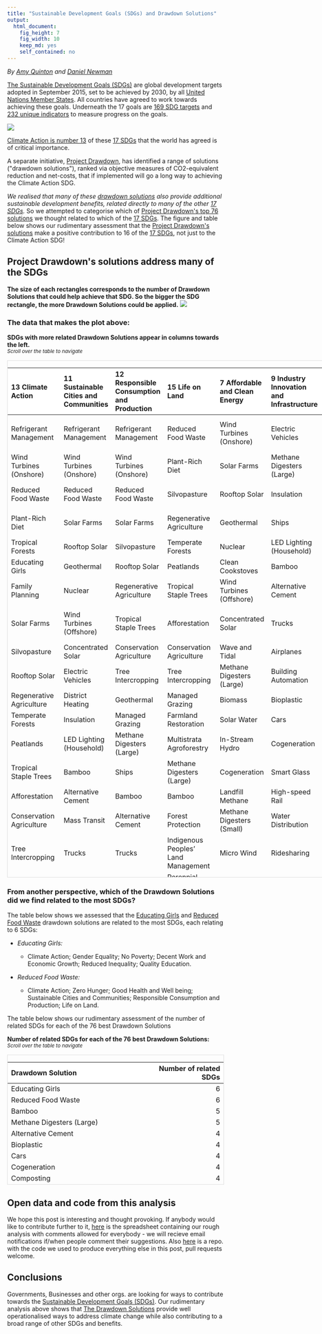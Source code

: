 ```yaml
---
title: "Sustainable Development Goals (SDGs) and Drawdown Solutions"
output: 
  html_document: 
    fig_height: 7
    fig_width: 10
    keep_md: yes
    self_contained: no
---
```


*By [Amy Quinton][7] and [Daniel Newman][8]*

[The Sustainable Development Goals (SDGs)][1] are global development targets adopted in September 2015, set to be achieved by 2030, by all [United Nations Member States][4]. All countries have agreed to work towards achieving these goals. Underneath the 17 goals are [169 SDG targets][5] and [232 unique indicators][6] to measure progress on the goals.

[![](http://www.un.org/development/desa/disabilities/wp-content/uploads/sites/15/2015/10/SDG-Poster.png)][1]

[Climate Action is number 13][9] of these [17 SDGs][1] that the world has agreed is of critical importance. 

A separate initiative, [Project Drawdown][2], has identified a range of solutions ("drawdown solutions"), ranked via objective measures of CO2-equivalent reduction and net-costs, that if implemented will go a long way to achieving the Climate Action SDG. 

*We realised that many of these [drawdown solutions][3] also provide additional sustainable development benefits, related directly to many of the other [17 SDGs][1].* So we attempted to categorise which of [Project Drawdown's top 76  solutions][3] we thought related to which of the [17 SDGs][1]. The figure and table below shows our rudimentary assessment that the [Project Drawdown's solutions][3] make a positive contribution to 16 of the [17 SDGs][1], not just to the Climate Action SDG!









## Project Drawdown's solutions address many of the SDGs
**The size of each rectangles corresponds to the number of Drawdown Solutions that could help achieve that SDG. So the bigger the SDG rectangle, the more Drawdown Solutions could be applied.**
![](SDGs_files/figure-html/treemap1-1.png)<!-- -->

### The data that makes the plot above: 
**SDGs with more related Drawdown Solutions appear in columns towards the left.**<br>
<sub>*Scroll over the table to navigate*

<div style="border: 1px solid #ddd; padding: 0px; overflow-y: scroll; height:1200px; overflow-x: scroll; width:900px; "><table class="table table-striped" style="margin-left: auto; margin-right: auto;">
 <thead>
  <tr>
   <th style="text-align:left;position: sticky; top:0; background-color: #FFFFFF;"> 13 Climate Action </th>
   <th style="text-align:left;position: sticky; top:0; background-color: #FFFFFF;"> 11 Sustainable Cities and Communities </th>
   <th style="text-align:left;position: sticky; top:0; background-color: #FFFFFF;"> 12 Responsible Consumption and Production </th>
   <th style="text-align:left;position: sticky; top:0; background-color: #FFFFFF;"> 15 Life on Land </th>
   <th style="text-align:left;position: sticky; top:0; background-color: #FFFFFF;"> 7 Affordable and Clean Energy </th>
   <th style="text-align:left;position: sticky; top:0; background-color: #FFFFFF;"> 9 Industry Innovation and Infrastructure </th>
   <th style="text-align:left;position: sticky; top:0; background-color: #FFFFFF;"> 3 Good Health and Well being </th>
   <th style="text-align:left;position: sticky; top:0; background-color: #FFFFFF;"> 2 Zero Hunger </th>
   <th style="text-align:left;position: sticky; top:0; background-color: #FFFFFF;"> 5 Gender Equality </th>
   <th style="text-align:left;position: sticky; top:0; background-color: #FFFFFF;"> 8 Decent Work and Economic Growth </th>
   <th style="text-align:left;position: sticky; top:0; background-color: #FFFFFF;"> 1 No Poverty </th>
   <th style="text-align:left;position: sticky; top:0; background-color: #FFFFFF;"> 14 Life Below Water </th>
   <th style="text-align:left;position: sticky; top:0; background-color: #FFFFFF;"> 10 Reduced Inequality </th>
   <th style="text-align:left;position: sticky; top:0; background-color: #FFFFFF;"> 17 Partnerships to achieve the goal </th>
   <th style="text-align:left;position: sticky; top:0; background-color: #FFFFFF;"> 4 Quality Education </th>
  </tr>
 </thead>
<tbody>
  <tr>
   <td style="text-align:left;"> Refrigerant Management </td>
   <td style="text-align:left;"> Refrigerant Management </td>
   <td style="text-align:left;"> Refrigerant Management </td>
   <td style="text-align:left;"> Reduced Food Waste </td>
   <td style="text-align:left;"> Wind Turbines (Onshore) </td>
   <td style="text-align:left;"> Electric Vehicles </td>
   <td style="text-align:left;"> Reduced Food Waste </td>
   <td style="text-align:left;"> Reduced Food Waste </td>
   <td style="text-align:left;"> Educating Girls </td>
   <td style="text-align:left;"> Educating Girls </td>
   <td style="text-align:left;"> Educating Girls </td>
   <td style="text-align:left;"> Coastal Wetlands </td>
   <td style="text-align:left;"> Educating Girls </td>
   <td style="text-align:left;"> Indigenous Peoples’ Land Management </td>
   <td style="text-align:left;"> Educating Girls </td>
  </tr>
  <tr>
   <td style="text-align:left;"> Wind Turbines (Onshore) </td>
   <td style="text-align:left;"> Wind Turbines (Onshore) </td>
   <td style="text-align:left;"> Wind Turbines (Onshore) </td>
   <td style="text-align:left;"> Plant-Rich Diet </td>
   <td style="text-align:left;"> Solar Farms </td>
   <td style="text-align:left;"> Methane Digesters (Large) </td>
   <td style="text-align:left;"> Plant-Rich Diet </td>
   <td style="text-align:left;"> Managed Grazing </td>
   <td style="text-align:left;"> Family Planning </td>
   <td style="text-align:left;"> Women Smallholders </td>
   <td style="text-align:left;"> Family Planning </td>
   <td style="text-align:left;"> Nutrient Management </td>
   <td style="text-align:left;">  </td>
   <td style="text-align:left;">  </td>
   <td style="text-align:left;">  </td>
  </tr>
  <tr>
   <td style="text-align:left;"> Reduced Food Waste </td>
   <td style="text-align:left;"> Reduced Food Waste </td>
   <td style="text-align:left;"> Reduced Food Waste </td>
   <td style="text-align:left;"> Silvopasture </td>
   <td style="text-align:left;"> Rooftop Solar </td>
   <td style="text-align:left;"> Insulation </td>
   <td style="text-align:left;"> Family Planning </td>
   <td style="text-align:left;"> Improved Rice Cultivation </td>
   <td style="text-align:left;"> Women Smallholders </td>
   <td style="text-align:left;"> Telepresence </td>
   <td style="text-align:left;">  </td>
   <td style="text-align:left;">  </td>
   <td style="text-align:left;">  </td>
   <td style="text-align:left;">  </td>
   <td style="text-align:left;">  </td>
  </tr>
  <tr>
   <td style="text-align:left;"> Plant-Rich Diet </td>
   <td style="text-align:left;"> Solar Farms </td>
   <td style="text-align:left;"> Solar Farms </td>
   <td style="text-align:left;"> Regenerative Agriculture </td>
   <td style="text-align:left;"> Geothermal </td>
   <td style="text-align:left;"> Ships </td>
   <td style="text-align:left;"> Clean Cookstoves </td>
   <td style="text-align:left;"> System of Rice Intensification </td>
   <td style="text-align:left;">  </td>
   <td style="text-align:left;">  </td>
   <td style="text-align:left;">  </td>
   <td style="text-align:left;">  </td>
   <td style="text-align:left;">  </td>
   <td style="text-align:left;">  </td>
   <td style="text-align:left;">  </td>
  </tr>
  <tr>
   <td style="text-align:left;"> Tropical Forests </td>
   <td style="text-align:left;"> Rooftop Solar </td>
   <td style="text-align:left;"> Silvopasture </td>
   <td style="text-align:left;"> Temperate Forests </td>
   <td style="text-align:left;"> Nuclear </td>
   <td style="text-align:left;"> LED Lighting (Household) </td>
   <td style="text-align:left;"> Electric Vehicles </td>
   <td style="text-align:left;"> Farmland Irrigation </td>
   <td style="text-align:left;">  </td>
   <td style="text-align:left;">  </td>
   <td style="text-align:left;">  </td>
   <td style="text-align:left;">  </td>
   <td style="text-align:left;">  </td>
   <td style="text-align:left;">  </td>
   <td style="text-align:left;">  </td>
  </tr>
  <tr>
   <td style="text-align:left;"> Educating Girls </td>
   <td style="text-align:left;"> Geothermal </td>
   <td style="text-align:left;"> Rooftop Solar </td>
   <td style="text-align:left;"> Peatlands </td>
   <td style="text-align:left;"> Clean Cookstoves </td>
   <td style="text-align:left;"> Bamboo </td>
   <td style="text-align:left;"> Mass Transit </td>
   <td style="text-align:left;">  </td>
   <td style="text-align:left;">  </td>
   <td style="text-align:left;">  </td>
   <td style="text-align:left;">  </td>
   <td style="text-align:left;">  </td>
   <td style="text-align:left;">  </td>
   <td style="text-align:left;">  </td>
   <td style="text-align:left;">  </td>
  </tr>
  <tr>
   <td style="text-align:left;"> Family Planning </td>
   <td style="text-align:left;"> Nuclear </td>
   <td style="text-align:left;"> Regenerative Agriculture </td>
   <td style="text-align:left;"> Tropical Staple Trees </td>
   <td style="text-align:left;"> Wind Turbines (Offshore) </td>
   <td style="text-align:left;"> Alternative Cement </td>
   <td style="text-align:left;"> Forest Protection </td>
   <td style="text-align:left;">  </td>
   <td style="text-align:left;">  </td>
   <td style="text-align:left;">  </td>
   <td style="text-align:left;">  </td>
   <td style="text-align:left;">  </td>
   <td style="text-align:left;">  </td>
   <td style="text-align:left;">  </td>
   <td style="text-align:left;">  </td>
  </tr>
  <tr>
   <td style="text-align:left;"> Solar Farms </td>
   <td style="text-align:left;"> Wind Turbines (Offshore) </td>
   <td style="text-align:left;"> Tropical Staple Trees </td>
   <td style="text-align:left;"> Afforestation </td>
   <td style="text-align:left;"> Concentrated Solar </td>
   <td style="text-align:left;"> Trucks </td>
   <td style="text-align:left;"> Indigenous Peoples’ Land Management </td>
   <td style="text-align:left;">  </td>
   <td style="text-align:left;">  </td>
   <td style="text-align:left;">  </td>
   <td style="text-align:left;">  </td>
   <td style="text-align:left;">  </td>
   <td style="text-align:left;">  </td>
   <td style="text-align:left;">  </td>
   <td style="text-align:left;">  </td>
  </tr>
  <tr>
   <td style="text-align:left;"> Silvopasture </td>
   <td style="text-align:left;"> Concentrated Solar </td>
   <td style="text-align:left;"> Conservation Agriculture </td>
   <td style="text-align:left;"> Conservation Agriculture </td>
   <td style="text-align:left;"> Wave and Tidal </td>
   <td style="text-align:left;"> Airplanes </td>
   <td style="text-align:left;"> Walkable Cities </td>
   <td style="text-align:left;">  </td>
   <td style="text-align:left;">  </td>
   <td style="text-align:left;">  </td>
   <td style="text-align:left;">  </td>
   <td style="text-align:left;">  </td>
   <td style="text-align:left;">  </td>
   <td style="text-align:left;">  </td>
   <td style="text-align:left;">  </td>
  </tr>
  <tr>
   <td style="text-align:left;"> Rooftop Solar </td>
   <td style="text-align:left;"> Electric Vehicles </td>
   <td style="text-align:left;"> Tree Intercropping </td>
   <td style="text-align:left;"> Tree Intercropping </td>
   <td style="text-align:left;"> Methane Digesters (Large) </td>
   <td style="text-align:left;"> Building Automation </td>
   <td style="text-align:left;"> Bike Infrastructure </td>
   <td style="text-align:left;">  </td>
   <td style="text-align:left;">  </td>
   <td style="text-align:left;">  </td>
   <td style="text-align:left;">  </td>
   <td style="text-align:left;">  </td>
   <td style="text-align:left;">  </td>
   <td style="text-align:left;">  </td>
   <td style="text-align:left;">  </td>
  </tr>
  <tr>
   <td style="text-align:left;"> Regenerative Agriculture </td>
   <td style="text-align:left;"> District Heating </td>
   <td style="text-align:left;"> Geothermal </td>
   <td style="text-align:left;"> Managed Grazing </td>
   <td style="text-align:left;"> Biomass </td>
   <td style="text-align:left;"> Bioplastic </td>
   <td style="text-align:left;"> Electric Bikes </td>
   <td style="text-align:left;">  </td>
   <td style="text-align:left;">  </td>
   <td style="text-align:left;">  </td>
   <td style="text-align:left;">  </td>
   <td style="text-align:left;">  </td>
   <td style="text-align:left;">  </td>
   <td style="text-align:left;">  </td>
   <td style="text-align:left;">  </td>
  </tr>
  <tr>
   <td style="text-align:left;"> Temperate Forests </td>
   <td style="text-align:left;"> Insulation </td>
   <td style="text-align:left;"> Managed Grazing </td>
   <td style="text-align:left;"> Farmland Restoration </td>
   <td style="text-align:left;"> Solar Water </td>
   <td style="text-align:left;"> Cars </td>
   <td style="text-align:left;"> Green Roofs </td>
   <td style="text-align:left;">  </td>
   <td style="text-align:left;">  </td>
   <td style="text-align:left;">  </td>
   <td style="text-align:left;">  </td>
   <td style="text-align:left;">  </td>
   <td style="text-align:left;">  </td>
   <td style="text-align:left;">  </td>
   <td style="text-align:left;">  </td>
  </tr>
  <tr>
   <td style="text-align:left;"> Peatlands </td>
   <td style="text-align:left;"> LED Lighting (Household) </td>
   <td style="text-align:left;"> Methane Digesters (Large) </td>
   <td style="text-align:left;"> Multistrata Agroforestry </td>
   <td style="text-align:left;"> In-Stream Hydro </td>
   <td style="text-align:left;"> Cogeneration </td>
   <td style="text-align:left;">  </td>
   <td style="text-align:left;">  </td>
   <td style="text-align:left;">  </td>
   <td style="text-align:left;">  </td>
   <td style="text-align:left;">  </td>
   <td style="text-align:left;">  </td>
   <td style="text-align:left;">  </td>
   <td style="text-align:left;">  </td>
   <td style="text-align:left;">  </td>
  </tr>
  <tr>
   <td style="text-align:left;"> Tropical Staple Trees </td>
   <td style="text-align:left;"> Bamboo </td>
   <td style="text-align:left;"> Ships </td>
   <td style="text-align:left;"> Methane Digesters (Large) </td>
   <td style="text-align:left;"> Cogeneration </td>
   <td style="text-align:left;"> Smart Glass </td>
   <td style="text-align:left;">  </td>
   <td style="text-align:left;">  </td>
   <td style="text-align:left;">  </td>
   <td style="text-align:left;">  </td>
   <td style="text-align:left;">  </td>
   <td style="text-align:left;">  </td>
   <td style="text-align:left;">  </td>
   <td style="text-align:left;">  </td>
   <td style="text-align:left;">  </td>
  </tr>
  <tr>
   <td style="text-align:left;"> Afforestation </td>
   <td style="text-align:left;"> Alternative Cement </td>
   <td style="text-align:left;"> Bamboo </td>
   <td style="text-align:left;"> Bamboo </td>
   <td style="text-align:left;"> Landfill Methane </td>
   <td style="text-align:left;"> High-speed Rail </td>
   <td style="text-align:left;">  </td>
   <td style="text-align:left;">  </td>
   <td style="text-align:left;">  </td>
   <td style="text-align:left;">  </td>
   <td style="text-align:left;">  </td>
   <td style="text-align:left;">  </td>
   <td style="text-align:left;">  </td>
   <td style="text-align:left;">  </td>
   <td style="text-align:left;">  </td>
  </tr>
  <tr>
   <td style="text-align:left;"> Conservation Agriculture </td>
   <td style="text-align:left;"> Mass Transit </td>
   <td style="text-align:left;"> Alternative Cement </td>
   <td style="text-align:left;"> Forest Protection </td>
   <td style="text-align:left;"> Methane Digesters (Small) </td>
   <td style="text-align:left;"> Water Distribution </td>
   <td style="text-align:left;">  </td>
   <td style="text-align:left;">  </td>
   <td style="text-align:left;">  </td>
   <td style="text-align:left;">  </td>
   <td style="text-align:left;">  </td>
   <td style="text-align:left;">  </td>
   <td style="text-align:left;">  </td>
   <td style="text-align:left;">  </td>
   <td style="text-align:left;">  </td>
  </tr>
  <tr>
   <td style="text-align:left;"> Tree Intercropping </td>
   <td style="text-align:left;"> Trucks </td>
   <td style="text-align:left;"> Trucks </td>
   <td style="text-align:left;"> Indigenous Peoples’ Land Management </td>
   <td style="text-align:left;"> Micro Wind </td>
   <td style="text-align:left;"> Ridesharing </td>
   <td style="text-align:left;">  </td>
   <td style="text-align:left;">  </td>
   <td style="text-align:left;">  </td>
   <td style="text-align:left;">  </td>
   <td style="text-align:left;">  </td>
   <td style="text-align:left;">  </td>
   <td style="text-align:left;">  </td>
   <td style="text-align:left;">  </td>
   <td style="text-align:left;">  </td>
  </tr>
  <tr>
   <td style="text-align:left;"> Geothermal </td>
   <td style="text-align:left;"> Solar Water </td>
   <td style="text-align:left;"> Heat Pumps </td>
   <td style="text-align:left;"> Perennial Biomass </td>
   <td style="text-align:left;">  </td>
   <td style="text-align:left;">  </td>
   <td style="text-align:left;">  </td>
   <td style="text-align:left;">  </td>
   <td style="text-align:left;">  </td>
   <td style="text-align:left;">  </td>
   <td style="text-align:left;">  </td>
   <td style="text-align:left;">  </td>
   <td style="text-align:left;">  </td>
   <td style="text-align:left;">  </td>
   <td style="text-align:left;">  </td>
  </tr>
  <tr>
   <td style="text-align:left;"> Managed Grazing </td>
   <td style="text-align:left;"> Heat Pumps </td>
   <td style="text-align:left;"> Airplanes </td>
   <td style="text-align:left;"> Coastal Wetlands </td>
   <td style="text-align:left;">  </td>
   <td style="text-align:left;">  </td>
   <td style="text-align:left;">  </td>
   <td style="text-align:left;">  </td>
   <td style="text-align:left;">  </td>
   <td style="text-align:left;">  </td>
   <td style="text-align:left;">  </td>
   <td style="text-align:left;">  </td>
   <td style="text-align:left;">  </td>
   <td style="text-align:left;">  </td>
   <td style="text-align:left;">  </td>
  </tr>
  <tr>
   <td style="text-align:left;"> Nuclear </td>
   <td style="text-align:left;"> LED Lighting (Commercial) </td>
   <td style="text-align:left;"> Water Saving - Home </td>
   <td style="text-align:left;"> System of Rice Intensification </td>
   <td style="text-align:left;">  </td>
   <td style="text-align:left;">  </td>
   <td style="text-align:left;">  </td>
   <td style="text-align:left;">  </td>
   <td style="text-align:left;">  </td>
   <td style="text-align:left;">  </td>
   <td style="text-align:left;">  </td>
   <td style="text-align:left;">  </td>
   <td style="text-align:left;">  </td>
   <td style="text-align:left;">  </td>
   <td style="text-align:left;">  </td>
  </tr>
  <tr>
   <td style="text-align:left;"> Clean Cookstoves </td>
   <td style="text-align:left;"> Building Automation </td>
   <td style="text-align:left;"> Bioplastic </td>
   <td style="text-align:left;"> Composting </td>
   <td style="text-align:left;">  </td>
   <td style="text-align:left;">  </td>
   <td style="text-align:left;">  </td>
   <td style="text-align:left;">  </td>
   <td style="text-align:left;">  </td>
   <td style="text-align:left;">  </td>
   <td style="text-align:left;">  </td>
   <td style="text-align:left;">  </td>
   <td style="text-align:left;">  </td>
   <td style="text-align:left;">  </td>
   <td style="text-align:left;">  </td>
  </tr>
  <tr>
   <td style="text-align:left;"> Wind Turbines (Offshore) </td>
   <td style="text-align:left;"> Water Saving - Home </td>
   <td style="text-align:left;"> Cars </td>
   <td style="text-align:left;"> Women Smallholders </td>
   <td style="text-align:left;">  </td>
   <td style="text-align:left;">  </td>
   <td style="text-align:left;">  </td>
   <td style="text-align:left;">  </td>
   <td style="text-align:left;">  </td>
   <td style="text-align:left;">  </td>
   <td style="text-align:left;">  </td>
   <td style="text-align:left;">  </td>
   <td style="text-align:left;">  </td>
   <td style="text-align:left;">  </td>
   <td style="text-align:left;">  </td>
  </tr>
  <tr>
   <td style="text-align:left;"> Farmland Restoration </td>
   <td style="text-align:left;"> Bioplastic </td>
   <td style="text-align:left;"> Household Recycling </td>
   <td style="text-align:left;"> Nutrient Management </td>
   <td style="text-align:left;">  </td>
   <td style="text-align:left;">  </td>
   <td style="text-align:left;">  </td>
   <td style="text-align:left;">  </td>
   <td style="text-align:left;">  </td>
   <td style="text-align:left;">  </td>
   <td style="text-align:left;">  </td>
   <td style="text-align:left;">  </td>
   <td style="text-align:left;">  </td>
   <td style="text-align:left;">  </td>
   <td style="text-align:left;">  </td>
  </tr>
  <tr>
   <td style="text-align:left;"> Improved Rice Cultivation </td>
   <td style="text-align:left;"> In-Stream Hydro </td>
   <td style="text-align:left;"> Industrial Recycling </td>
   <td style="text-align:left;"> Farmland Irrigation </td>
   <td style="text-align:left;">  </td>
   <td style="text-align:left;">  </td>
   <td style="text-align:left;">  </td>
   <td style="text-align:left;">  </td>
   <td style="text-align:left;">  </td>
   <td style="text-align:left;">  </td>
   <td style="text-align:left;">  </td>
   <td style="text-align:left;">  </td>
   <td style="text-align:left;">  </td>
   <td style="text-align:left;">  </td>
   <td style="text-align:left;">  </td>
  </tr>
  <tr>
   <td style="text-align:left;"> Concentrated Solar </td>
   <td style="text-align:left;"> Cars </td>
   <td style="text-align:left;"> Composting </td>
   <td style="text-align:left;"> Recycled Paper </td>
   <td style="text-align:left;">  </td>
   <td style="text-align:left;">  </td>
   <td style="text-align:left;">  </td>
   <td style="text-align:left;">  </td>
   <td style="text-align:left;">  </td>
   <td style="text-align:left;">  </td>
   <td style="text-align:left;">  </td>
   <td style="text-align:left;">  </td>
   <td style="text-align:left;">  </td>
   <td style="text-align:left;">  </td>
   <td style="text-align:left;">  </td>
  </tr>
  <tr>
   <td style="text-align:left;"> Electric Vehicles </td>
   <td style="text-align:left;"> Cogeneration </td>
   <td style="text-align:left;"> Nutrient Management </td>
   <td style="text-align:left;"> Biochar </td>
   <td style="text-align:left;">  </td>
   <td style="text-align:left;">  </td>
   <td style="text-align:left;">  </td>
   <td style="text-align:left;">  </td>
   <td style="text-align:left;">  </td>
   <td style="text-align:left;">  </td>
   <td style="text-align:left;">  </td>
   <td style="text-align:left;">  </td>
   <td style="text-align:left;">  </td>
   <td style="text-align:left;">  </td>
   <td style="text-align:left;">  </td>
  </tr>
  <tr>
   <td style="text-align:left;"> District Heating </td>
   <td style="text-align:left;"> Walkable Cities </td>
   <td style="text-align:left;"> Recycled Paper </td>
   <td style="text-align:left;">  </td>
   <td style="text-align:left;">  </td>
   <td style="text-align:left;">  </td>
   <td style="text-align:left;">  </td>
   <td style="text-align:left;">  </td>
   <td style="text-align:left;">  </td>
   <td style="text-align:left;">  </td>
   <td style="text-align:left;">  </td>
   <td style="text-align:left;">  </td>
   <td style="text-align:left;">  </td>
   <td style="text-align:left;">  </td>
   <td style="text-align:left;">  </td>
  </tr>
  <tr>
   <td style="text-align:left;"> Multistrata Agroforestry </td>
   <td style="text-align:left;"> Household Recycling </td>
   <td style="text-align:left;"> Water Distribution </td>
   <td style="text-align:left;">  </td>
   <td style="text-align:left;">  </td>
   <td style="text-align:left;">  </td>
   <td style="text-align:left;">  </td>
   <td style="text-align:left;">  </td>
   <td style="text-align:left;">  </td>
   <td style="text-align:left;">  </td>
   <td style="text-align:left;">  </td>
   <td style="text-align:left;">  </td>
   <td style="text-align:left;">  </td>
   <td style="text-align:left;">  </td>
   <td style="text-align:left;">  </td>
  </tr>
  <tr>
   <td style="text-align:left;"> Wave and Tidal </td>
   <td style="text-align:left;"> Industrial Recycling </td>
   <td style="text-align:left;"> Trains </td>
   <td style="text-align:left;">  </td>
   <td style="text-align:left;">  </td>
   <td style="text-align:left;">  </td>
   <td style="text-align:left;">  </td>
   <td style="text-align:left;">  </td>
   <td style="text-align:left;">  </td>
   <td style="text-align:left;">  </td>
   <td style="text-align:left;">  </td>
   <td style="text-align:left;">  </td>
   <td style="text-align:left;">  </td>
   <td style="text-align:left;">  </td>
   <td style="text-align:left;">  </td>
  </tr>
  <tr>
   <td style="text-align:left;"> Methane Digesters (Large) </td>
   <td style="text-align:left;"> Smart Thermostats </td>
   <td style="text-align:left;">  </td>
   <td style="text-align:left;">  </td>
   <td style="text-align:left;">  </td>
   <td style="text-align:left;">  </td>
   <td style="text-align:left;">  </td>
   <td style="text-align:left;">  </td>
   <td style="text-align:left;">  </td>
   <td style="text-align:left;">  </td>
   <td style="text-align:left;">  </td>
   <td style="text-align:left;">  </td>
   <td style="text-align:left;">  </td>
   <td style="text-align:left;">  </td>
   <td style="text-align:left;">  </td>
  </tr>
  <tr>
   <td style="text-align:left;"> Insulation </td>
   <td style="text-align:left;"> Bike Infrastructure </td>
   <td style="text-align:left;">  </td>
   <td style="text-align:left;">  </td>
   <td style="text-align:left;">  </td>
   <td style="text-align:left;">  </td>
   <td style="text-align:left;">  </td>
   <td style="text-align:left;">  </td>
   <td style="text-align:left;">  </td>
   <td style="text-align:left;">  </td>
   <td style="text-align:left;">  </td>
   <td style="text-align:left;">  </td>
   <td style="text-align:left;">  </td>
   <td style="text-align:left;">  </td>
   <td style="text-align:left;">  </td>
  </tr>
  <tr>
   <td style="text-align:left;"> Ships </td>
   <td style="text-align:left;"> Composting </td>
   <td style="text-align:left;">  </td>
   <td style="text-align:left;">  </td>
   <td style="text-align:left;">  </td>
   <td style="text-align:left;">  </td>
   <td style="text-align:left;">  </td>
   <td style="text-align:left;">  </td>
   <td style="text-align:left;">  </td>
   <td style="text-align:left;">  </td>
   <td style="text-align:left;">  </td>
   <td style="text-align:left;">  </td>
   <td style="text-align:left;">  </td>
   <td style="text-align:left;">  </td>
   <td style="text-align:left;">  </td>
  </tr>
  <tr>
   <td style="text-align:left;"> LED Lighting (Household) </td>
   <td style="text-align:left;"> Smart Glass </td>
   <td style="text-align:left;">  </td>
   <td style="text-align:left;">  </td>
   <td style="text-align:left;">  </td>
   <td style="text-align:left;">  </td>
   <td style="text-align:left;">  </td>
   <td style="text-align:left;">  </td>
   <td style="text-align:left;">  </td>
   <td style="text-align:left;">  </td>
   <td style="text-align:left;">  </td>
   <td style="text-align:left;">  </td>
   <td style="text-align:left;">  </td>
   <td style="text-align:left;">  </td>
   <td style="text-align:left;">  </td>
  </tr>
  <tr>
   <td style="text-align:left;"> Biomass </td>
   <td style="text-align:left;"> Telepresence </td>
   <td style="text-align:left;">  </td>
   <td style="text-align:left;">  </td>
   <td style="text-align:left;">  </td>
   <td style="text-align:left;">  </td>
   <td style="text-align:left;">  </td>
   <td style="text-align:left;">  </td>
   <td style="text-align:left;">  </td>
   <td style="text-align:left;">  </td>
   <td style="text-align:left;">  </td>
   <td style="text-align:left;">  </td>
   <td style="text-align:left;">  </td>
   <td style="text-align:left;">  </td>
   <td style="text-align:left;">  </td>
  </tr>
  <tr>
   <td style="text-align:left;"> Bamboo </td>
   <td style="text-align:left;"> High-speed Rail </td>
   <td style="text-align:left;">  </td>
   <td style="text-align:left;">  </td>
   <td style="text-align:left;">  </td>
   <td style="text-align:left;">  </td>
   <td style="text-align:left;">  </td>
   <td style="text-align:left;">  </td>
   <td style="text-align:left;">  </td>
   <td style="text-align:left;">  </td>
   <td style="text-align:left;">  </td>
   <td style="text-align:left;">  </td>
   <td style="text-align:left;">  </td>
   <td style="text-align:left;">  </td>
   <td style="text-align:left;">  </td>
  </tr>
  <tr>
   <td style="text-align:left;"> Alternative Cement </td>
   <td style="text-align:left;"> Electric Bikes </td>
   <td style="text-align:left;">  </td>
   <td style="text-align:left;">  </td>
   <td style="text-align:left;">  </td>
   <td style="text-align:left;">  </td>
   <td style="text-align:left;">  </td>
   <td style="text-align:left;">  </td>
   <td style="text-align:left;">  </td>
   <td style="text-align:left;">  </td>
   <td style="text-align:left;">  </td>
   <td style="text-align:left;">  </td>
   <td style="text-align:left;">  </td>
   <td style="text-align:left;">  </td>
   <td style="text-align:left;">  </td>
  </tr>
  <tr>
   <td style="text-align:left;"> Mass Transit </td>
   <td style="text-align:left;"> Water Distribution </td>
   <td style="text-align:left;">  </td>
   <td style="text-align:left;">  </td>
   <td style="text-align:left;">  </td>
   <td style="text-align:left;">  </td>
   <td style="text-align:left;">  </td>
   <td style="text-align:left;">  </td>
   <td style="text-align:left;">  </td>
   <td style="text-align:left;">  </td>
   <td style="text-align:left;">  </td>
   <td style="text-align:left;">  </td>
   <td style="text-align:left;">  </td>
   <td style="text-align:left;">  </td>
   <td style="text-align:left;">  </td>
  </tr>
  <tr>
   <td style="text-align:left;"> Forest Protection </td>
   <td style="text-align:left;"> Green Roofs </td>
   <td style="text-align:left;">  </td>
   <td style="text-align:left;">  </td>
   <td style="text-align:left;">  </td>
   <td style="text-align:left;">  </td>
   <td style="text-align:left;">  </td>
   <td style="text-align:left;">  </td>
   <td style="text-align:left;">  </td>
   <td style="text-align:left;">  </td>
   <td style="text-align:left;">  </td>
   <td style="text-align:left;">  </td>
   <td style="text-align:left;">  </td>
   <td style="text-align:left;">  </td>
   <td style="text-align:left;">  </td>
  </tr>
  <tr>
   <td style="text-align:left;"> Indigenous Peoples’ Land Management </td>
   <td style="text-align:left;"> Trains </td>
   <td style="text-align:left;">  </td>
   <td style="text-align:left;">  </td>
   <td style="text-align:left;">  </td>
   <td style="text-align:left;">  </td>
   <td style="text-align:left;">  </td>
   <td style="text-align:left;">  </td>
   <td style="text-align:left;">  </td>
   <td style="text-align:left;">  </td>
   <td style="text-align:left;">  </td>
   <td style="text-align:left;">  </td>
   <td style="text-align:left;">  </td>
   <td style="text-align:left;">  </td>
   <td style="text-align:left;">  </td>
  </tr>
  <tr>
   <td style="text-align:left;"> Trucks </td>
   <td style="text-align:left;"> Ridesharing </td>
   <td style="text-align:left;">  </td>
   <td style="text-align:left;">  </td>
   <td style="text-align:left;">  </td>
   <td style="text-align:left;">  </td>
   <td style="text-align:left;">  </td>
   <td style="text-align:left;">  </td>
   <td style="text-align:left;">  </td>
   <td style="text-align:left;">  </td>
   <td style="text-align:left;">  </td>
   <td style="text-align:left;">  </td>
   <td style="text-align:left;">  </td>
   <td style="text-align:left;">  </td>
   <td style="text-align:left;">  </td>
  </tr>
  <tr>
   <td style="text-align:left;"> Solar Water </td>
   <td style="text-align:left;"> Micro Wind </td>
   <td style="text-align:left;">  </td>
   <td style="text-align:left;">  </td>
   <td style="text-align:left;">  </td>
   <td style="text-align:left;">  </td>
   <td style="text-align:left;">  </td>
   <td style="text-align:left;">  </td>
   <td style="text-align:left;">  </td>
   <td style="text-align:left;">  </td>
   <td style="text-align:left;">  </td>
   <td style="text-align:left;">  </td>
   <td style="text-align:left;">  </td>
   <td style="text-align:left;">  </td>
   <td style="text-align:left;">  </td>
  </tr>
  <tr>
   <td style="text-align:left;"> Heat Pumps </td>
   <td style="text-align:left;">  </td>
   <td style="text-align:left;">  </td>
   <td style="text-align:left;">  </td>
   <td style="text-align:left;">  </td>
   <td style="text-align:left;">  </td>
   <td style="text-align:left;">  </td>
   <td style="text-align:left;">  </td>
   <td style="text-align:left;">  </td>
   <td style="text-align:left;">  </td>
   <td style="text-align:left;">  </td>
   <td style="text-align:left;">  </td>
   <td style="text-align:left;">  </td>
   <td style="text-align:left;">  </td>
   <td style="text-align:left;">  </td>
  </tr>
  <tr>
   <td style="text-align:left;"> Airplanes </td>
   <td style="text-align:left;">  </td>
   <td style="text-align:left;">  </td>
   <td style="text-align:left;">  </td>
   <td style="text-align:left;">  </td>
   <td style="text-align:left;">  </td>
   <td style="text-align:left;">  </td>
   <td style="text-align:left;">  </td>
   <td style="text-align:left;">  </td>
   <td style="text-align:left;">  </td>
   <td style="text-align:left;">  </td>
   <td style="text-align:left;">  </td>
   <td style="text-align:left;">  </td>
   <td style="text-align:left;">  </td>
   <td style="text-align:left;">  </td>
  </tr>
  <tr>
   <td style="text-align:left;"> LED Lighting (Commercial) </td>
   <td style="text-align:left;">  </td>
   <td style="text-align:left;">  </td>
   <td style="text-align:left;">  </td>
   <td style="text-align:left;">  </td>
   <td style="text-align:left;">  </td>
   <td style="text-align:left;">  </td>
   <td style="text-align:left;">  </td>
   <td style="text-align:left;">  </td>
   <td style="text-align:left;">  </td>
   <td style="text-align:left;">  </td>
   <td style="text-align:left;">  </td>
   <td style="text-align:left;">  </td>
   <td style="text-align:left;">  </td>
   <td style="text-align:left;">  </td>
  </tr>
  <tr>
   <td style="text-align:left;"> Building Automation </td>
   <td style="text-align:left;">  </td>
   <td style="text-align:left;">  </td>
   <td style="text-align:left;">  </td>
   <td style="text-align:left;">  </td>
   <td style="text-align:left;">  </td>
   <td style="text-align:left;">  </td>
   <td style="text-align:left;">  </td>
   <td style="text-align:left;">  </td>
   <td style="text-align:left;">  </td>
   <td style="text-align:left;">  </td>
   <td style="text-align:left;">  </td>
   <td style="text-align:left;">  </td>
   <td style="text-align:left;">  </td>
   <td style="text-align:left;">  </td>
  </tr>
  <tr>
   <td style="text-align:left;"> Water Saving - Home </td>
   <td style="text-align:left;">  </td>
   <td style="text-align:left;">  </td>
   <td style="text-align:left;">  </td>
   <td style="text-align:left;">  </td>
   <td style="text-align:left;">  </td>
   <td style="text-align:left;">  </td>
   <td style="text-align:left;">  </td>
   <td style="text-align:left;">  </td>
   <td style="text-align:left;">  </td>
   <td style="text-align:left;">  </td>
   <td style="text-align:left;">  </td>
   <td style="text-align:left;">  </td>
   <td style="text-align:left;">  </td>
   <td style="text-align:left;">  </td>
  </tr>
  <tr>
   <td style="text-align:left;"> Bioplastic </td>
   <td style="text-align:left;">  </td>
   <td style="text-align:left;">  </td>
   <td style="text-align:left;">  </td>
   <td style="text-align:left;">  </td>
   <td style="text-align:left;">  </td>
   <td style="text-align:left;">  </td>
   <td style="text-align:left;">  </td>
   <td style="text-align:left;">  </td>
   <td style="text-align:left;">  </td>
   <td style="text-align:left;">  </td>
   <td style="text-align:left;">  </td>
   <td style="text-align:left;">  </td>
   <td style="text-align:left;">  </td>
   <td style="text-align:left;">  </td>
  </tr>
  <tr>
   <td style="text-align:left;"> In-Stream Hydro </td>
   <td style="text-align:left;">  </td>
   <td style="text-align:left;">  </td>
   <td style="text-align:left;">  </td>
   <td style="text-align:left;">  </td>
   <td style="text-align:left;">  </td>
   <td style="text-align:left;">  </td>
   <td style="text-align:left;">  </td>
   <td style="text-align:left;">  </td>
   <td style="text-align:left;">  </td>
   <td style="text-align:left;">  </td>
   <td style="text-align:left;">  </td>
   <td style="text-align:left;">  </td>
   <td style="text-align:left;">  </td>
   <td style="text-align:left;">  </td>
  </tr>
  <tr>
   <td style="text-align:left;"> Cars </td>
   <td style="text-align:left;">  </td>
   <td style="text-align:left;">  </td>
   <td style="text-align:left;">  </td>
   <td style="text-align:left;">  </td>
   <td style="text-align:left;">  </td>
   <td style="text-align:left;">  </td>
   <td style="text-align:left;">  </td>
   <td style="text-align:left;">  </td>
   <td style="text-align:left;">  </td>
   <td style="text-align:left;">  </td>
   <td style="text-align:left;">  </td>
   <td style="text-align:left;">  </td>
   <td style="text-align:left;">  </td>
   <td style="text-align:left;">  </td>
  </tr>
  <tr>
   <td style="text-align:left;"> Cogeneration </td>
   <td style="text-align:left;">  </td>
   <td style="text-align:left;">  </td>
   <td style="text-align:left;">  </td>
   <td style="text-align:left;">  </td>
   <td style="text-align:left;">  </td>
   <td style="text-align:left;">  </td>
   <td style="text-align:left;">  </td>
   <td style="text-align:left;">  </td>
   <td style="text-align:left;">  </td>
   <td style="text-align:left;">  </td>
   <td style="text-align:left;">  </td>
   <td style="text-align:left;">  </td>
   <td style="text-align:left;">  </td>
   <td style="text-align:left;">  </td>
  </tr>
  <tr>
   <td style="text-align:left;"> Perennial Biomass </td>
   <td style="text-align:left;">  </td>
   <td style="text-align:left;">  </td>
   <td style="text-align:left;">  </td>
   <td style="text-align:left;">  </td>
   <td style="text-align:left;">  </td>
   <td style="text-align:left;">  </td>
   <td style="text-align:left;">  </td>
   <td style="text-align:left;">  </td>
   <td style="text-align:left;">  </td>
   <td style="text-align:left;">  </td>
   <td style="text-align:left;">  </td>
   <td style="text-align:left;">  </td>
   <td style="text-align:left;">  </td>
   <td style="text-align:left;">  </td>
  </tr>
  <tr>
   <td style="text-align:left;"> Coastal Wetlands </td>
   <td style="text-align:left;">  </td>
   <td style="text-align:left;">  </td>
   <td style="text-align:left;">  </td>
   <td style="text-align:left;">  </td>
   <td style="text-align:left;">  </td>
   <td style="text-align:left;">  </td>
   <td style="text-align:left;">  </td>
   <td style="text-align:left;">  </td>
   <td style="text-align:left;">  </td>
   <td style="text-align:left;">  </td>
   <td style="text-align:left;">  </td>
   <td style="text-align:left;">  </td>
   <td style="text-align:left;">  </td>
   <td style="text-align:left;">  </td>
  </tr>
  <tr>
   <td style="text-align:left;"> System of Rice Intensification </td>
   <td style="text-align:left;">  </td>
   <td style="text-align:left;">  </td>
   <td style="text-align:left;">  </td>
   <td style="text-align:left;">  </td>
   <td style="text-align:left;">  </td>
   <td style="text-align:left;">  </td>
   <td style="text-align:left;">  </td>
   <td style="text-align:left;">  </td>
   <td style="text-align:left;">  </td>
   <td style="text-align:left;">  </td>
   <td style="text-align:left;">  </td>
   <td style="text-align:left;">  </td>
   <td style="text-align:left;">  </td>
   <td style="text-align:left;">  </td>
  </tr>
  <tr>
   <td style="text-align:left;"> Walkable Cities </td>
   <td style="text-align:left;">  </td>
   <td style="text-align:left;">  </td>
   <td style="text-align:left;">  </td>
   <td style="text-align:left;">  </td>
   <td style="text-align:left;">  </td>
   <td style="text-align:left;">  </td>
   <td style="text-align:left;">  </td>
   <td style="text-align:left;">  </td>
   <td style="text-align:left;">  </td>
   <td style="text-align:left;">  </td>
   <td style="text-align:left;">  </td>
   <td style="text-align:left;">  </td>
   <td style="text-align:left;">  </td>
   <td style="text-align:left;">  </td>
  </tr>
  <tr>
   <td style="text-align:left;"> Household Recycling </td>
   <td style="text-align:left;">  </td>
   <td style="text-align:left;">  </td>
   <td style="text-align:left;">  </td>
   <td style="text-align:left;">  </td>
   <td style="text-align:left;">  </td>
   <td style="text-align:left;">  </td>
   <td style="text-align:left;">  </td>
   <td style="text-align:left;">  </td>
   <td style="text-align:left;">  </td>
   <td style="text-align:left;">  </td>
   <td style="text-align:left;">  </td>
   <td style="text-align:left;">  </td>
   <td style="text-align:left;">  </td>
   <td style="text-align:left;">  </td>
  </tr>
  <tr>
   <td style="text-align:left;"> Industrial Recycling </td>
   <td style="text-align:left;">  </td>
   <td style="text-align:left;">  </td>
   <td style="text-align:left;">  </td>
   <td style="text-align:left;">  </td>
   <td style="text-align:left;">  </td>
   <td style="text-align:left;">  </td>
   <td style="text-align:left;">  </td>
   <td style="text-align:left;">  </td>
   <td style="text-align:left;">  </td>
   <td style="text-align:left;">  </td>
   <td style="text-align:left;">  </td>
   <td style="text-align:left;">  </td>
   <td style="text-align:left;">  </td>
   <td style="text-align:left;">  </td>
  </tr>
  <tr>
   <td style="text-align:left;"> Smart Thermostats </td>
   <td style="text-align:left;">  </td>
   <td style="text-align:left;">  </td>
   <td style="text-align:left;">  </td>
   <td style="text-align:left;">  </td>
   <td style="text-align:left;">  </td>
   <td style="text-align:left;">  </td>
   <td style="text-align:left;">  </td>
   <td style="text-align:left;">  </td>
   <td style="text-align:left;">  </td>
   <td style="text-align:left;">  </td>
   <td style="text-align:left;">  </td>
   <td style="text-align:left;">  </td>
   <td style="text-align:left;">  </td>
   <td style="text-align:left;">  </td>
  </tr>
  <tr>
   <td style="text-align:left;"> Landfill Methane </td>
   <td style="text-align:left;">  </td>
   <td style="text-align:left;">  </td>
   <td style="text-align:left;">  </td>
   <td style="text-align:left;">  </td>
   <td style="text-align:left;">  </td>
   <td style="text-align:left;">  </td>
   <td style="text-align:left;">  </td>
   <td style="text-align:left;">  </td>
   <td style="text-align:left;">  </td>
   <td style="text-align:left;">  </td>
   <td style="text-align:left;">  </td>
   <td style="text-align:left;">  </td>
   <td style="text-align:left;">  </td>
   <td style="text-align:left;">  </td>
  </tr>
  <tr>
   <td style="text-align:left;"> Bike Infrastructure </td>
   <td style="text-align:left;">  </td>
   <td style="text-align:left;">  </td>
   <td style="text-align:left;">  </td>
   <td style="text-align:left;">  </td>
   <td style="text-align:left;">  </td>
   <td style="text-align:left;">  </td>
   <td style="text-align:left;">  </td>
   <td style="text-align:left;">  </td>
   <td style="text-align:left;">  </td>
   <td style="text-align:left;">  </td>
   <td style="text-align:left;">  </td>
   <td style="text-align:left;">  </td>
   <td style="text-align:left;">  </td>
   <td style="text-align:left;">  </td>
  </tr>
  <tr>
   <td style="text-align:left;"> Composting </td>
   <td style="text-align:left;">  </td>
   <td style="text-align:left;">  </td>
   <td style="text-align:left;">  </td>
   <td style="text-align:left;">  </td>
   <td style="text-align:left;">  </td>
   <td style="text-align:left;">  </td>
   <td style="text-align:left;">  </td>
   <td style="text-align:left;">  </td>
   <td style="text-align:left;">  </td>
   <td style="text-align:left;">  </td>
   <td style="text-align:left;">  </td>
   <td style="text-align:left;">  </td>
   <td style="text-align:left;">  </td>
   <td style="text-align:left;">  </td>
  </tr>
  <tr>
   <td style="text-align:left;"> Smart Glass </td>
   <td style="text-align:left;">  </td>
   <td style="text-align:left;">  </td>
   <td style="text-align:left;">  </td>
   <td style="text-align:left;">  </td>
   <td style="text-align:left;">  </td>
   <td style="text-align:left;">  </td>
   <td style="text-align:left;">  </td>
   <td style="text-align:left;">  </td>
   <td style="text-align:left;">  </td>
   <td style="text-align:left;">  </td>
   <td style="text-align:left;">  </td>
   <td style="text-align:left;">  </td>
   <td style="text-align:left;">  </td>
   <td style="text-align:left;">  </td>
  </tr>
  <tr>
   <td style="text-align:left;"> Women Smallholders </td>
   <td style="text-align:left;">  </td>
   <td style="text-align:left;">  </td>
   <td style="text-align:left;">  </td>
   <td style="text-align:left;">  </td>
   <td style="text-align:left;">  </td>
   <td style="text-align:left;">  </td>
   <td style="text-align:left;">  </td>
   <td style="text-align:left;">  </td>
   <td style="text-align:left;">  </td>
   <td style="text-align:left;">  </td>
   <td style="text-align:left;">  </td>
   <td style="text-align:left;">  </td>
   <td style="text-align:left;">  </td>
   <td style="text-align:left;">  </td>
  </tr>
  <tr>
   <td style="text-align:left;"> Telepresence </td>
   <td style="text-align:left;">  </td>
   <td style="text-align:left;">  </td>
   <td style="text-align:left;">  </td>
   <td style="text-align:left;">  </td>
   <td style="text-align:left;">  </td>
   <td style="text-align:left;">  </td>
   <td style="text-align:left;">  </td>
   <td style="text-align:left;">  </td>
   <td style="text-align:left;">  </td>
   <td style="text-align:left;">  </td>
   <td style="text-align:left;">  </td>
   <td style="text-align:left;">  </td>
   <td style="text-align:left;">  </td>
   <td style="text-align:left;">  </td>
  </tr>
  <tr>
   <td style="text-align:left;"> Methane Digesters (Small) </td>
   <td style="text-align:left;">  </td>
   <td style="text-align:left;">  </td>
   <td style="text-align:left;">  </td>
   <td style="text-align:left;">  </td>
   <td style="text-align:left;">  </td>
   <td style="text-align:left;">  </td>
   <td style="text-align:left;">  </td>
   <td style="text-align:left;">  </td>
   <td style="text-align:left;">  </td>
   <td style="text-align:left;">  </td>
   <td style="text-align:left;">  </td>
   <td style="text-align:left;">  </td>
   <td style="text-align:left;">  </td>
   <td style="text-align:left;">  </td>
  </tr>
  <tr>
   <td style="text-align:left;"> Nutrient Management </td>
   <td style="text-align:left;">  </td>
   <td style="text-align:left;">  </td>
   <td style="text-align:left;">  </td>
   <td style="text-align:left;">  </td>
   <td style="text-align:left;">  </td>
   <td style="text-align:left;">  </td>
   <td style="text-align:left;">  </td>
   <td style="text-align:left;">  </td>
   <td style="text-align:left;">  </td>
   <td style="text-align:left;">  </td>
   <td style="text-align:left;">  </td>
   <td style="text-align:left;">  </td>
   <td style="text-align:left;">  </td>
   <td style="text-align:left;">  </td>
  </tr>
  <tr>
   <td style="text-align:left;"> High-speed Rail </td>
   <td style="text-align:left;">  </td>
   <td style="text-align:left;">  </td>
   <td style="text-align:left;">  </td>
   <td style="text-align:left;">  </td>
   <td style="text-align:left;">  </td>
   <td style="text-align:left;">  </td>
   <td style="text-align:left;">  </td>
   <td style="text-align:left;">  </td>
   <td style="text-align:left;">  </td>
   <td style="text-align:left;">  </td>
   <td style="text-align:left;">  </td>
   <td style="text-align:left;">  </td>
   <td style="text-align:left;">  </td>
   <td style="text-align:left;">  </td>
  </tr>
  <tr>
   <td style="text-align:left;"> Farmland Irrigation </td>
   <td style="text-align:left;">  </td>
   <td style="text-align:left;">  </td>
   <td style="text-align:left;">  </td>
   <td style="text-align:left;">  </td>
   <td style="text-align:left;">  </td>
   <td style="text-align:left;">  </td>
   <td style="text-align:left;">  </td>
   <td style="text-align:left;">  </td>
   <td style="text-align:left;">  </td>
   <td style="text-align:left;">  </td>
   <td style="text-align:left;">  </td>
   <td style="text-align:left;">  </td>
   <td style="text-align:left;">  </td>
   <td style="text-align:left;">  </td>
  </tr>
  <tr>
   <td style="text-align:left;"> Waste-to-Energy </td>
   <td style="text-align:left;">  </td>
   <td style="text-align:left;">  </td>
   <td style="text-align:left;">  </td>
   <td style="text-align:left;">  </td>
   <td style="text-align:left;">  </td>
   <td style="text-align:left;">  </td>
   <td style="text-align:left;">  </td>
   <td style="text-align:left;">  </td>
   <td style="text-align:left;">  </td>
   <td style="text-align:left;">  </td>
   <td style="text-align:left;">  </td>
   <td style="text-align:left;">  </td>
   <td style="text-align:left;">  </td>
   <td style="text-align:left;">  </td>
  </tr>
  <tr>
   <td style="text-align:left;"> Electric Bikes </td>
   <td style="text-align:left;">  </td>
   <td style="text-align:left;">  </td>
   <td style="text-align:left;">  </td>
   <td style="text-align:left;">  </td>
   <td style="text-align:left;">  </td>
   <td style="text-align:left;">  </td>
   <td style="text-align:left;">  </td>
   <td style="text-align:left;">  </td>
   <td style="text-align:left;">  </td>
   <td style="text-align:left;">  </td>
   <td style="text-align:left;">  </td>
   <td style="text-align:left;">  </td>
   <td style="text-align:left;">  </td>
   <td style="text-align:left;">  </td>
  </tr>
  <tr>
   <td style="text-align:left;"> Recycled Paper </td>
   <td style="text-align:left;">  </td>
   <td style="text-align:left;">  </td>
   <td style="text-align:left;">  </td>
   <td style="text-align:left;">  </td>
   <td style="text-align:left;">  </td>
   <td style="text-align:left;">  </td>
   <td style="text-align:left;">  </td>
   <td style="text-align:left;">  </td>
   <td style="text-align:left;">  </td>
   <td style="text-align:left;">  </td>
   <td style="text-align:left;">  </td>
   <td style="text-align:left;">  </td>
   <td style="text-align:left;">  </td>
   <td style="text-align:left;">  </td>
  </tr>
  <tr>
   <td style="text-align:left;"> Water Distribution </td>
   <td style="text-align:left;">  </td>
   <td style="text-align:left;">  </td>
   <td style="text-align:left;">  </td>
   <td style="text-align:left;">  </td>
   <td style="text-align:left;">  </td>
   <td style="text-align:left;">  </td>
   <td style="text-align:left;">  </td>
   <td style="text-align:left;">  </td>
   <td style="text-align:left;">  </td>
   <td style="text-align:left;">  </td>
   <td style="text-align:left;">  </td>
   <td style="text-align:left;">  </td>
   <td style="text-align:left;">  </td>
   <td style="text-align:left;">  </td>
  </tr>
  <tr>
   <td style="text-align:left;"> Biochar </td>
   <td style="text-align:left;">  </td>
   <td style="text-align:left;">  </td>
   <td style="text-align:left;">  </td>
   <td style="text-align:left;">  </td>
   <td style="text-align:left;">  </td>
   <td style="text-align:left;">  </td>
   <td style="text-align:left;">  </td>
   <td style="text-align:left;">  </td>
   <td style="text-align:left;">  </td>
   <td style="text-align:left;">  </td>
   <td style="text-align:left;">  </td>
   <td style="text-align:left;">  </td>
   <td style="text-align:left;">  </td>
   <td style="text-align:left;">  </td>
  </tr>
  <tr>
   <td style="text-align:left;"> Green Roofs </td>
   <td style="text-align:left;">  </td>
   <td style="text-align:left;">  </td>
   <td style="text-align:left;">  </td>
   <td style="text-align:left;">  </td>
   <td style="text-align:left;">  </td>
   <td style="text-align:left;">  </td>
   <td style="text-align:left;">  </td>
   <td style="text-align:left;">  </td>
   <td style="text-align:left;">  </td>
   <td style="text-align:left;">  </td>
   <td style="text-align:left;">  </td>
   <td style="text-align:left;">  </td>
   <td style="text-align:left;">  </td>
   <td style="text-align:left;">  </td>
  </tr>
  <tr>
   <td style="text-align:left;"> Trains </td>
   <td style="text-align:left;">  </td>
   <td style="text-align:left;">  </td>
   <td style="text-align:left;">  </td>
   <td style="text-align:left;">  </td>
   <td style="text-align:left;">  </td>
   <td style="text-align:left;">  </td>
   <td style="text-align:left;">  </td>
   <td style="text-align:left;">  </td>
   <td style="text-align:left;">  </td>
   <td style="text-align:left;">  </td>
   <td style="text-align:left;">  </td>
   <td style="text-align:left;">  </td>
   <td style="text-align:left;">  </td>
   <td style="text-align:left;">  </td>
  </tr>
  <tr>
   <td style="text-align:left;"> Ridesharing </td>
   <td style="text-align:left;">  </td>
   <td style="text-align:left;">  </td>
   <td style="text-align:left;">  </td>
   <td style="text-align:left;">  </td>
   <td style="text-align:left;">  </td>
   <td style="text-align:left;">  </td>
   <td style="text-align:left;">  </td>
   <td style="text-align:left;">  </td>
   <td style="text-align:left;">  </td>
   <td style="text-align:left;">  </td>
   <td style="text-align:left;">  </td>
   <td style="text-align:left;">  </td>
   <td style="text-align:left;">  </td>
   <td style="text-align:left;">  </td>
  </tr>
  <tr>
   <td style="text-align:left;"> Micro Wind </td>
   <td style="text-align:left;">  </td>
   <td style="text-align:left;">  </td>
   <td style="text-align:left;">  </td>
   <td style="text-align:left;">  </td>
   <td style="text-align:left;">  </td>
   <td style="text-align:left;">  </td>
   <td style="text-align:left;">  </td>
   <td style="text-align:left;">  </td>
   <td style="text-align:left;">  </td>
   <td style="text-align:left;">  </td>
   <td style="text-align:left;">  </td>
   <td style="text-align:left;">  </td>
   <td style="text-align:left;">  </td>
   <td style="text-align:left;">  </td>
  </tr>
</tbody>
</table></div>

### From another perspective, which of the Drawdown Solutions did we find related to the most SDGs? 

The table below shows we assessed that the [Educating Girls][10] and [Reduced Food Waste][11] drawdown solutions are related to the most SDGs, each relating to 6 SDGs:

- *Educating Girls:* 
  - Climate Action; Gender Equality; No Poverty;	Decent Work and Economic Growth; Reduced Inequality; Quality Education.

- *Reduced Food Waste:* 
  - Climate Action;	Zero Hunger; Good Health and Well being;	Sustainable Cities and Communities; Responsible Consumption and Production; Life on Land.
  
The table below shows our rudimentary assessment of the number of related SDGs for each of the 76 best Drawdown Solutions  

**Number of related SDGs for each of the 76 best Drawdown Solutions:**<br>
<sub>*Scroll over the table to navigate*

<div style="border: 1px solid #ddd; padding: 0px; overflow-y: scroll; height:300px; "><table class="table table-striped" style="margin-left: auto; margin-right: auto;">
 <thead>
  <tr>
   <th style="text-align:left;position: sticky; top:0; background-color: #FFFFFF;"> Drawdown Solution </th>
   <th style="text-align:right;position: sticky; top:0; background-color: #FFFFFF;"> Number of related SDGs </th>
  </tr>
 </thead>
<tbody>
  <tr>
   <td style="text-align:left;"> Educating Girls </td>
   <td style="text-align:right;"> 6 </td>
  </tr>
  <tr>
   <td style="text-align:left;"> Reduced Food Waste </td>
   <td style="text-align:right;"> 6 </td>
  </tr>
  <tr>
   <td style="text-align:left;"> Bamboo </td>
   <td style="text-align:right;"> 5 </td>
  </tr>
  <tr>
   <td style="text-align:left;"> Methane Digesters (Large) </td>
   <td style="text-align:right;"> 5 </td>
  </tr>
  <tr>
   <td style="text-align:left;"> Alternative Cement </td>
   <td style="text-align:right;"> 4 </td>
  </tr>
  <tr>
   <td style="text-align:left;"> Bioplastic </td>
   <td style="text-align:right;"> 4 </td>
  </tr>
  <tr>
   <td style="text-align:left;"> Cars </td>
   <td style="text-align:right;"> 4 </td>
  </tr>
  <tr>
   <td style="text-align:left;"> Cogeneration </td>
   <td style="text-align:right;"> 4 </td>
  </tr>
  <tr>
   <td style="text-align:left;"> Composting </td>
   <td style="text-align:right;"> 4 </td>
  </tr>
  <tr>
   <td style="text-align:left;"> Electric Vehicles </td>
   <td style="text-align:right;"> 4 </td>
  </tr>
  <tr>
   <td style="text-align:left;"> Family Planning </td>
   <td style="text-align:right;"> 4 </td>
  </tr>
  <tr>
   <td style="text-align:left;"> Geothermal </td>
   <td style="text-align:right;"> 4 </td>
  </tr>
  <tr>
   <td style="text-align:left;"> Indigenous Peoples’ Land Management </td>
   <td style="text-align:right;"> 4 </td>
  </tr>
  <tr>
   <td style="text-align:left;"> Managed Grazing </td>
   <td style="text-align:right;"> 4 </td>
  </tr>
  <tr>
   <td style="text-align:left;"> Nutrient Management </td>
   <td style="text-align:right;"> 4 </td>
  </tr>
  <tr>
   <td style="text-align:left;"> Rooftop Solar </td>
   <td style="text-align:right;"> 4 </td>
  </tr>
  <tr>
   <td style="text-align:left;"> Solar Farms </td>
   <td style="text-align:right;"> 4 </td>
  </tr>
  <tr>
   <td style="text-align:left;"> Trucks </td>
   <td style="text-align:right;"> 4 </td>
  </tr>
  <tr>
   <td style="text-align:left;"> Water Distribution </td>
   <td style="text-align:right;"> 4 </td>
  </tr>
  <tr>
   <td style="text-align:left;"> Wind Turbines (Onshore) </td>
   <td style="text-align:right;"> 4 </td>
  </tr>
  <tr>
   <td style="text-align:left;"> Women Smallholders </td>
   <td style="text-align:right;"> 4 </td>
  </tr>
  <tr>
   <td style="text-align:left;"> Airplanes </td>
   <td style="text-align:right;"> 3 </td>
  </tr>
  <tr>
   <td style="text-align:left;"> Bike Infrastructure </td>
   <td style="text-align:right;"> 3 </td>
  </tr>
  <tr>
   <td style="text-align:left;"> Building Automation </td>
   <td style="text-align:right;"> 3 </td>
  </tr>
  <tr>
   <td style="text-align:left;"> Clean Cookstoves </td>
   <td style="text-align:right;"> 3 </td>
  </tr>
  <tr>
   <td style="text-align:left;"> Coastal Wetlands </td>
   <td style="text-align:right;"> 3 </td>
  </tr>
  <tr>
   <td style="text-align:left;"> Concentrated Solar </td>
   <td style="text-align:right;"> 3 </td>
  </tr>
  <tr>
   <td style="text-align:left;"> Conservation Agriculture </td>
   <td style="text-align:right;"> 3 </td>
  </tr>
  <tr>
   <td style="text-align:left;"> Electric Bikes </td>
   <td style="text-align:right;"> 3 </td>
  </tr>
  <tr>
   <td style="text-align:left;"> Farmland Irrigation </td>
   <td style="text-align:right;"> 3 </td>
  </tr>
  <tr>
   <td style="text-align:left;"> Forest Protection </td>
   <td style="text-align:right;"> 3 </td>
  </tr>
  <tr>
   <td style="text-align:left;"> Green Roofs </td>
   <td style="text-align:right;"> 3 </td>
  </tr>
  <tr>
   <td style="text-align:left;"> Heat Pumps </td>
   <td style="text-align:right;"> 3 </td>
  </tr>
  <tr>
   <td style="text-align:left;"> High-speed Rail </td>
   <td style="text-align:right;"> 3 </td>
  </tr>
  <tr>
   <td style="text-align:left;"> Household Recycling </td>
   <td style="text-align:right;"> 3 </td>
  </tr>
  <tr>
   <td style="text-align:left;"> In-Stream Hydro </td>
   <td style="text-align:right;"> 3 </td>
  </tr>
  <tr>
   <td style="text-align:left;"> Industrial Recycling </td>
   <td style="text-align:right;"> 3 </td>
  </tr>
  <tr>
   <td style="text-align:left;"> Insulation </td>
   <td style="text-align:right;"> 3 </td>
  </tr>
  <tr>
   <td style="text-align:left;"> LED Lighting (Household) </td>
   <td style="text-align:right;"> 3 </td>
  </tr>
  <tr>
   <td style="text-align:left;"> Mass Transit </td>
   <td style="text-align:right;"> 3 </td>
  </tr>
  <tr>
   <td style="text-align:left;"> Micro Wind </td>
   <td style="text-align:right;"> 3 </td>
  </tr>
  <tr>
   <td style="text-align:left;"> Nuclear </td>
   <td style="text-align:right;"> 3 </td>
  </tr>
  <tr>
   <td style="text-align:left;"> Plant-Rich Diet </td>
   <td style="text-align:right;"> 3 </td>
  </tr>
  <tr>
   <td style="text-align:left;"> Recycled Paper </td>
   <td style="text-align:right;"> 3 </td>
  </tr>
  <tr>
   <td style="text-align:left;"> Refrigerant Management </td>
   <td style="text-align:right;"> 3 </td>
  </tr>
  <tr>
   <td style="text-align:left;"> Regenerative Agriculture </td>
   <td style="text-align:right;"> 3 </td>
  </tr>
  <tr>
   <td style="text-align:left;"> Ridesharing </td>
   <td style="text-align:right;"> 3 </td>
  </tr>
  <tr>
   <td style="text-align:left;"> Ships </td>
   <td style="text-align:right;"> 3 </td>
  </tr>
  <tr>
   <td style="text-align:left;"> Silvopasture </td>
   <td style="text-align:right;"> 3 </td>
  </tr>
  <tr>
   <td style="text-align:left;"> Smart Glass </td>
   <td style="text-align:right;"> 3 </td>
  </tr>
  <tr>
   <td style="text-align:left;"> Solar Water </td>
   <td style="text-align:right;"> 3 </td>
  </tr>
  <tr>
   <td style="text-align:left;"> System of Rice Intensification </td>
   <td style="text-align:right;"> 3 </td>
  </tr>
  <tr>
   <td style="text-align:left;"> Telepresence </td>
   <td style="text-align:right;"> 3 </td>
  </tr>
  <tr>
   <td style="text-align:left;"> Trains </td>
   <td style="text-align:right;"> 3 </td>
  </tr>
  <tr>
   <td style="text-align:left;"> Tree Intercropping </td>
   <td style="text-align:right;"> 3 </td>
  </tr>
  <tr>
   <td style="text-align:left;"> Tropical Staple Trees </td>
   <td style="text-align:right;"> 3 </td>
  </tr>
  <tr>
   <td style="text-align:left;"> Walkable Cities </td>
   <td style="text-align:right;"> 3 </td>
  </tr>
  <tr>
   <td style="text-align:left;"> Water Saving - Home </td>
   <td style="text-align:right;"> 3 </td>
  </tr>
  <tr>
   <td style="text-align:left;"> Wind Turbines (Offshore) </td>
   <td style="text-align:right;"> 3 </td>
  </tr>
  <tr>
   <td style="text-align:left;"> Afforestation </td>
   <td style="text-align:right;"> 2 </td>
  </tr>
  <tr>
   <td style="text-align:left;"> Biochar </td>
   <td style="text-align:right;"> 2 </td>
  </tr>
  <tr>
   <td style="text-align:left;"> Biomass </td>
   <td style="text-align:right;"> 2 </td>
  </tr>
  <tr>
   <td style="text-align:left;"> District Heating </td>
   <td style="text-align:right;"> 2 </td>
  </tr>
  <tr>
   <td style="text-align:left;"> Farmland Restoration </td>
   <td style="text-align:right;"> 2 </td>
  </tr>
  <tr>
   <td style="text-align:left;"> Improved Rice Cultivation </td>
   <td style="text-align:right;"> 2 </td>
  </tr>
  <tr>
   <td style="text-align:left;"> Landfill Methane </td>
   <td style="text-align:right;"> 2 </td>
  </tr>
  <tr>
   <td style="text-align:left;"> LED Lighting (Commercial) </td>
   <td style="text-align:right;"> 2 </td>
  </tr>
  <tr>
   <td style="text-align:left;"> Methane Digesters (Small) </td>
   <td style="text-align:right;"> 2 </td>
  </tr>
  <tr>
   <td style="text-align:left;"> Multistrata Agroforestry </td>
   <td style="text-align:right;"> 2 </td>
  </tr>
  <tr>
   <td style="text-align:left;"> Peatlands </td>
   <td style="text-align:right;"> 2 </td>
  </tr>
  <tr>
   <td style="text-align:left;"> Perennial Biomass </td>
   <td style="text-align:right;"> 2 </td>
  </tr>
  <tr>
   <td style="text-align:left;"> Smart Thermostats </td>
   <td style="text-align:right;"> 2 </td>
  </tr>
  <tr>
   <td style="text-align:left;"> Temperate Forests </td>
   <td style="text-align:right;"> 2 </td>
  </tr>
  <tr>
   <td style="text-align:left;"> Wave and Tidal </td>
   <td style="text-align:right;"> 2 </td>
  </tr>
  <tr>
   <td style="text-align:left;"> Tropical Forests </td>
   <td style="text-align:right;"> 1 </td>
  </tr>
  <tr>
   <td style="text-align:left;"> Waste-to-Energy </td>
   <td style="text-align:right;"> 1 </td>
  </tr>
</tbody>
</table></div>

## Open data and code from this analysis
We hope this post is interesting and thought provoking. If anybody would like to contribute further to it, [here][12] is the spreadsheet containing our rough analysis with comments allowed for everybody - we will recieve  email notifications if/when people comment their suggestions. Also [here][13] is a repo. with the code we used to produce everything else in this post, pull requests welcome. 

## Conclusions
Governments, Businesses and other orgs. are looking for ways to contribute towards the [Sustainable Development Goals (SDGs)][1]. Our rudimentary analysis above shows that [The Drawdown Solutions][3] provide well operationalised ways to address climate change while also contributing to a broad range of other SDGs and benefits.


[1]: https://sustainabledevelopment.un.org/sdgs
[2]: https://www.drawdown.org
[3]: https://www.drawdown.org/solutions
[4]: https://en.wikipedia.org/wiki/Member_states_of_the_United_Nations
[5]: https://unstats.un.org/sdgs/indicators/Global%20Indicator%20Framework%20after%20refinement_Eng.pdf
[6]: https://sustainabledevelopment.un.org/content/documents/11803Official-List-of-Proposed-SDG-Indicators.pdf
[7]: https://amyquinton.github.io/about/
[8]: https://dpnewman.com/
[9]: https://sustainabledevelopment.un.org/sdg13
[10]: https://www.drawdown.org/solutions/women-and-girls/educating-girls
[11]: https://www.drawdown.org/solutions/food/reduced-food-waste
[12]: https://docs.google.com/spreadsheets/d/1hq5frci8R4o5kor4oraealN66X1av1IhkZmOydjORrQ/edit?usp=sharing
[13]: https://github.com/amyquinton/drawdown-sdg/blob/master/drawdown-sdgs.Rmd
